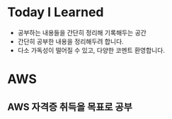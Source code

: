 # Today I Learned

 - 공부하는 내용들을 간단히 정리해 기록해두는 공간
 - 간단히 공부한 내용을 정리해두려 합니다.
 - 다소 가독성이 떨어질 수 있고, 다양한 코멘트 환영합니다.


# AWS

AWS 자격증 취득을 목표로 공부
 - 
